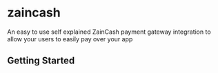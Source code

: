 # zaincash

An easy to use self explained ZainCash payment gateway integration to allow your users to easily pay over your app

## Getting Started
